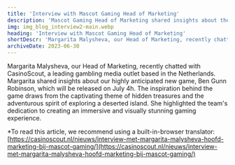 ```yaml
---
title: 'Interview with Mascot Gaming Head of Marketing'
description: 'Mascot Gaming Head of Marketing shared insights about the upcoming slot with CasinoScout.nl'
img: img_blog_interview2-main.webp
heading: 'Interview with Mascot Gaming Head of Marketing'
shortDescr: 'Margarita Malysheva, our Head of Marketing, recently chatted with CasinoScout, a leading gambling media outlet based in the Netherlands. Margarita shared insights about our highly anticipated new game, Ben Gunn Robinson.'
archiveDate: 2023-06-30
---
```

Margarita Malysheva, our Head of Marketing, recently chatted with CasinoScout, a leading gambling media outlet based in the Netherlands. Margarita shared insights about our highly anticipated new game, Ben Gunn Robinson, which will be released on July 4h. The inspiration behind the game draws from the captivating theme of hidden treasures and the adventurous spirit of exploring a deserted island. She highlighted the team's dedication to creating an immersive and visually stunning gaming experience.

\*To read this article, we recommend using a built-in-browser translator:
[https://casinoscout.nl/nieuws/interview-met-margarita-malysheva-hoofd-marketing-bij-mascot-gaming/](https://casinoscout.nl/nieuws/interview-met-margarita-malysheva-hoofd-marketing-bij-mascot-gaming/)
